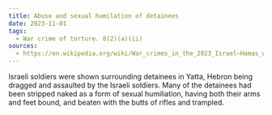 ```yaml
---
title: Abuse and sexual humilation of detainees
date: 2023-11-01
tags:
  - War crime of torture. 8(2)(a)(ii)
sources:
  - https://en.wikipedia.org/wiki/War_crimes_in_the_2023_Israel–Hamas_war
---
```

Israeli soldiers were shown surrounding detainees in Yatta, Hebron being dragged and assaulted by the Israeli soldiers. Many of the detainees had been stripped naked as a form of sexual humiliation, having both their arms and feet bound, and beaten with the butts of rifles and trampled.